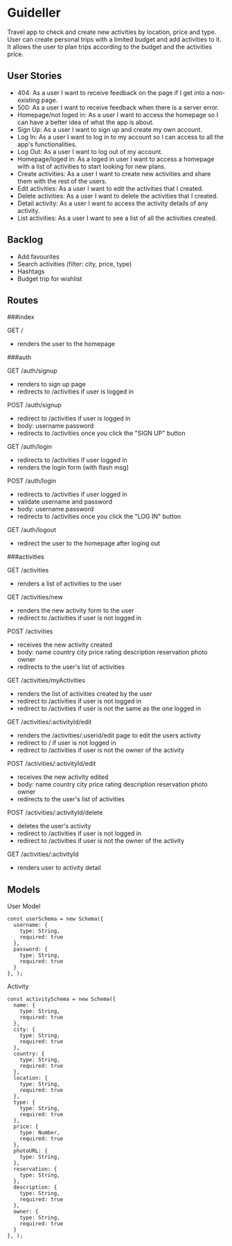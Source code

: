 # Guideller
Travel app to check and create new activities by location, price and type. User can create personal trips with a limited budget and add activities to it. It allows the user to plan trips according to the budget and the activities price.

## User Stories

- 404: As a user I want to receive feedback on the page if I get into a non-existing page.
- 500: As a user I want to receive feedback when there is a server error.
- Homepage/not loged in: As a user I want to access the homepage so I can have a better idea of what the app is about.
- Sign Up: As a user I want to sign up and create my own account.
- Log In: As a user I want to log in to my account so I can access to all the app's functionalities.
- Log Out: As a user I want to log out of my account.
- Homepage/loged in: As a loged in user I want to access a homepage with a list of activities to start looking for new plans.
- Create activities: As a user I want to create new activities and share them with the rest of the users.
- Edit activities: As a user I want to edit the activities that I created.
- Delete activities: As a user I want to delete the activities that I created.
- Detail activity: As a user I want to access the activity details of any activity.
- List activities: As a user I want to see a list of all the activities created.


## Backlog

- Add favourites
- Search activities (filter: city, price, type)
- Hashtags
- Budget trip for wishlist


## Routes

###index

GET /
- renders the user to the homepage

###auth

GET /auth/signup
- renders to sign up page
- redirects to /activities if user is logged in

POST /auth/signup
- redirect to /activities if user is logged in
- body:
  username
  password
- redirects to /activities once you click the "SIGN UP" button

GET /auth/login
- redirects to /activities if user logged in
- renders the login form (with flash msg)

POST /auth/login
- redirects to /activities if user logged in
- validate username and password
- body:
  username
  password
- redirects to /activities once you click the "LOG IN" button

GET /auth/logout
- redirect the user to the homepage after loging out

###activities

GET /activities
- renders a list of activities to the user

GET /activities/new
- renders the new activity form to the user
- redirect to /activities if user is not logged in

POST /activities
- receives the new activity created
- body:
  name
  country
  city
  price
  rating
  description
  reservation
  photo
  owner
- redirects to the user's list of activities

GET /activities/myActivities
- renders the list of activities created by the user
- redirect to /activities if user is not logged in
- redirect to /activities if user is not the same as the one logged in

GET /activities/:activityId/edit
- renders the /activities/:userid/edit page to edit the users activity
- redirect to / if user is not logged in
- redirect to /activities if user is not the owner of the activity

POST /activities/:activityId/edit
- receives the new activity edited
- body:
  name
  country
  city
  price
  rating
  description
  reservation
  photo
  owner
- redirects to the user's list of activities

POST /activities/:activityId/delete
- deletes the user's activity
- redirect to /activities if user is not logged in
- redirect to /activities if user is not the owner of the activity

GET /activities/:activityId
- renders user to activity detail



## Models

User Model

```
const userSchema = new Schema({
  username: {
    type: String,
    required: true
  },
  password: {
    type: String,
    required: true
  }
}, );
 ```

Activity

```
const activitySchema = new Schema({
  name: {
    type: String,
    required: true
  },
  city: {
    type: String,
    required: true
  },
  country: {
    type: String,
    required: true
  },
  location: {
    type: String,
    required: true
  },
  type: {
    type: String,
    required: true
  },
  price: {
    type: Number,
    required: true
  },
  photoURL: {
    type: String,
  },
  reservation: {
    type: String,
  },
  description: {
    type: String,
    required: true
  },
  owner: {
    type: String,
    required: true
  }
}, );
```

